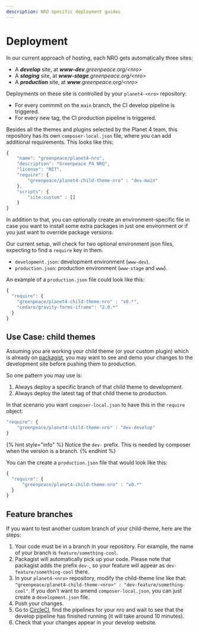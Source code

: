```yaml
---
description: NRO specific deployment guides
---
```


# Deployment

In our current approach of hosting, each NRO gets automatically three sites:

* A _**develop**_ site, at _**www-dev**.greenpeace.org/&lt;nro&gt;_
* A _**staging**_ site, at _**www-stage**.greenpeace.org/&lt;nro&gt;_
* A _**production**_ site, at _**www**.greenpeace.org/&lt;nro&gt;_

Deployments on these site is controlled by your `planet4-<nro>` repository:

* For every commmit on the `main` branch, the CI develop pipeline is triggered.
* For every new tag, the CI production pipeline is triggered.

Besides all the themes and plugins selected by the Planet 4 team, this repository has its own `composer-local.json` file, where you can add additional requirements. This looks like this:

```javascript
{
    "name": "greenpeace/planet4-nro",
    "description": "Greenpeace P4 NRO",
    "license": "MIT",
    "require": {
        "greenpeace/planet4-child-theme-nro" : "dev-main"
    },
    "scripts": {
        "site:custom" : []
    }
}
```

In addition to that, you can optionally create an environment-specific file in case you want to install some extra packages in just one environment or if you just want to override package versions.

Our current setup, will check for two optional environment json files, expecting to find a `require` key in them.

* `development.json`: development environment \(`www-dev`\).
* `production.json`: production environment \(`www-stage` and `www`\).

An example of a `production.json` file could look like this:

```javascript
{
  "require": {
    "greenpeace/planet4-child-theme-nro" : "v0.*",
    "cedaro/gravity-forms-iframe": "2.0.*"
  }
}
```

## Use Case: child themes

Assuming you are working your child theme \(or your custom plugin\) which is already on [packagist](../development/package-registry.md), you may want to see and demo your changes to the development site before pushing them to production.

So one pattern you may use is:

1. Always deploy a specific branch of that child theme to development.
2. Always deploy the latest tag of that child theme to production.

In that scenario you want `composer-local.json` to have this in the `require` object:

```javascript
"require": {
    "greenpeace/planet4-child-theme-nro" : "dev-develop"
}
```

{% hint style="info" %}
Notice the `dev-` prefix. This is needed by composer when the version is a branch.
{% endhint %}

You can the create a `production.json` file that would look like this:

```javascript
{
  "require": {
      "greenpeace/planet4-child-theme-nro" : "v0.*"
  }
}
```

## Feature branches

If you want to test another custom branch of your child-theme, here are the steps:

1. Your code must be in a branch in your repository. For example, the name of your branch is `feature/something-cool`.
2. Packagist will automatically pick up your code. Please note that packagist adds the prefix `dev-`, so your feature will appear as `dev-feature/something-cool` there.
3. In your `planet4-<nro>` repository, modify the child-theme line like that: `"greenpeace/planet4-child-theme-<nro>" : "dev-feature/something-cool"`. If you don't want to amend `composer-local.json`, you can just create a `development.json` file.
4. Push your changes.
5. Go to [CircleCI](https://app.circleci.com/projects/project-dashboard/github/greenpeace), find the pipelines for your nro and wait to see that the develop pipeline has finished running \(it will take around 10 minutes\).
6. Check that your changes appear in your develop website.

